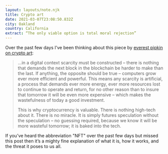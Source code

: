 ```yaml
---
layout: layouts/note.njk
title: Crypto art
date: 2021-03-07T23:08:50.832Z
city: Oakland
country: California
extract: “The only viable option is total moral rejection”
---
```


Over the past few days I’ve been thinking about this piece by [everest pipkin on crypto art](https://everestpipkin.medium.com/but-the-environmental-issues-with-cryptoart-1128ef72e6a3):

> ...in a digital context scarcity must be constructed – there is nothing that demands the next block in the blockchain be harder to make than the last. If anything, the opposite should be true – computers grow ever more efficient and powerful. This means any scarcity is artificial, a process that demands ever more energy, ever more resources lost to continue to operate and return, for no other reason than to insure that tomorrow it will be even more expensive – which makes the wastefulness of today a good investment.
>
> This is why cryptocurrency is valuable. There is nothing high-tech about it. There is no miracle. It is simply futures speculation without the speculation – no guessing required, because we know it will be more wasteful tomorrow; it is baked into the tech.

If you’ve heard the abbreviation "NFT" over the past few days but missed this post then it’s a mighty fine explanation of what it is, how it works, and the threat it poses to us all.

